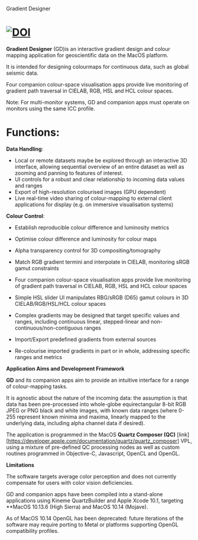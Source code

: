 Gradient Designer

[![DOI](https://zenodo.org/badge/194572076.svg)](https://zenodo.org/badge/latestdoi/194572076)
=======
**Gradient Designer** (GD)is an interactive gradient design and colour mapping application for geoscientific data on the MacOS platform. 

It is intended for designing colourmaps for continuous data, such as global seismic data.

Four companion colour-space visualisation apps provide live monitoring of gradient path traversal in CIELAB, RGB, HSL and HCL colour spaces.

Note: For multi-monitor systems, GD and companion apps must operate on monitors using the same ICC profile.

Functions:
======

**Data Handling**:

* Local or remote datasets maybe be explored through an interactive 3D interface, allowing sequential overview of an entire dataset as well as zooming and panning to features of interest.
* UI controls for a robust and clear relationship to incoming data values and ranges
* Export of high-resolution colourised images (GPU dependent)
* Live real-time video sharing of colour-mapping to external client applications for display (e.g. on immersive visualisation systems)

**Colour Control**:

* Establish reproducible colour difference and luminosity metrics
* Optimise colour difference and luminosity for colour maps
* Alpha transparency control for 3D compositing/tomography

* Match RGB gradient termini and interpolate in CIELAB, monitoring sRGB gamut constraints
* Four companion colour-space visualisation apps provide live monitoring of gradient path traversal in CIELAB, RGB, HSL and HCL colour spaces
* Simple HSL slider UI manipulates RBG/sRGB (D65) gamut colours in 3D CIELAB/RGB/HSL/HCL colour spaces
* Complex gradients may be designed that target specific values and ranges, including continuous linear, stepped-linear and non-continuous/non-contiguous ranges
* Import/Export predefined gradients from external sources
* Re-colourise imported gradients in part or in whole, addressing specific ranges and metrics



**Application Aims and Development Framework**

**GD** and its companion apps aim to provide an intuitive interface for a range of colour-mapping tasks.

It is agnostic about the nature of the incoming data: the assumption is that data has been pre-processed into whole-globe equirectangular 8-bit RGB JPEG or PNG black and white images, with known data ranges (where 0-255 represent known minima and maxima, linearly mapped to the underlying data, including alpha channel data if desired). 

The application is programmed in the MacOS **Quartz Composer (QC)** [link][https://developer.apple.com/documentation/quartz/quartz_composer] VPL, using a mixture of pre-defined QC processing nodes as well as custom routines programmed in Objective-C, Javascript, OpenCL and OpenGL. 


**Limitations**

The software targets average color perception and does not currently compensate for users with color vision deficiencies.

GD and companion apps have been compiled into a stand-alone applications using Kineme QuartzBuilder and Apple Xcode 10.1, targeting **MacOS 10.13.6 (High Sierra) and MacOS 10.14 (Mojave). 

As of MacOS 10.14 OpenGL has been deprecated: future iterations of the software may require porting to Metal or platforms supporting OpenGL compatibility profiles. 



